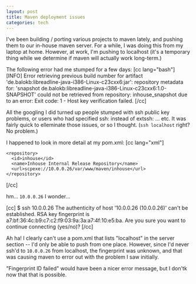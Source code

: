 ```yaml
--- 
layout: post
title: Maven deployment issues
categories: tech
---
```

I've been building / porting various projects to maven lately, and pushing them to our in-house maven server.  For a while, I was doing this from my laptop at home.  However, at work, I'm pushing to localhost (it's a temporary thing while we determine if maven will actually work long-term.) 

The following error had me stumped for a few days:
[cc lang="bash"]
[INFO] Error retrieving previous build number for artifact 'de.balokb:libreadline-java-i386-Linux-c23cxx6:jar': repository metadata for: 'snapshot de.balokb:libreadline-java-i386-Linux-c23cxx6:1.0-SNAPSHOT' could not be retrieved from repository: inhouse_snapshot due to an error: Exit code: 1 - Host key verification failed.
[/cc]

All the googling I did turned up people stumped with ssh public key problems, or users who had specified ssh: instead of extssh: ... etc.  It was fairly quick to elleminate those issues, or so I thought.  (`ssh localhost` right? No problem.)

I happened to look in more detail at my pom.xml:
[cc lang="xml"]

    <repository>
      <id>inhouse</id>
      <name>Inhouse Internal Release Repository</name>
      <url>scpexe://10.0.0.26/var/www/maven/inhouse</url>
    </repository>
[/cc]

hm... `10.0.0.26` I wonder... 

[cc]
$ ssh 10.0.0.26
The authenticity of host '10.0.0.26 (10.0.0.26)' can't be established.
RSA key fingerprint is a7:bf:36:4c:b9:c7:c2:f9:03:9a:3a:a7:4f:10:e5:ba.
Are you sure you want to continue connecting (yes/no)?
[/cc]

Ah ha!  I clearly can't use a pom.xml that lists "localhost" in the server section -- I'd only be able to push from one place.  However, since I'd never ssh'd to `10.0.0.26` from localhost, the fingerprint was unknown, and that was causing maven to error out with the problem I saw initially.

"Fingerprint ID failed" would have been a nicer error message, but I don'tk now that that is possible.
